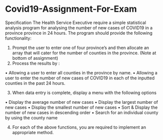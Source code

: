 # Covid19-Assignment-For-Exam
Specification The Health Service Executive require a simple statistical analysis program for analysing the number of new cases of COVID19 in a province province in 24 hours. The program should provide the following functionality: 
1. Prompt the user to enter one of four province’s and then allocate an array that will cater for the number of counties in the province. (Note at bottom of assignment) 
2. Process the results by :

• Allowing a user to enter all counties in the province by name.
• Allowing a user to enter the number of new cases of COVID19 in each of the inputted counties in the past 24 hours.

3. When data entry is complete, display a menu with the following options

• Display the average number of new cases 
• Display the largest number of new cases 
• Display the smallest number of new cases 
• Sort & Display the number of new cases in descending order 
• Search for an individual county by using the county name 

4. For each of the above functions, you are required to implement an appropriate method.
